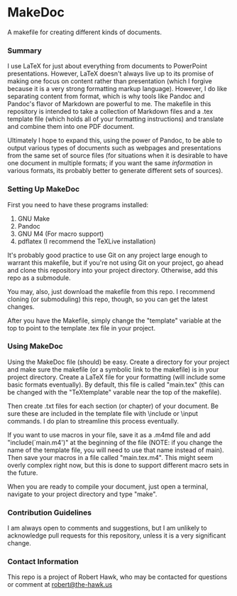 # MakeDoc
A makefile for creating different kinds of documents.

### Summary
I use LaTeX for just about everything from documents to PowerPoint
presentations. However, LaTeX doesn't always live up to its promise of making
one focus on content rather than presentation (which I forgive because it is a
very strong formatting markup language). However, I do like separating content
from format, which is why tools like Pandoc and Pandoc's flavor of Markdown are
powerful to me. The makefile in this repository is intended to take a collection
of Markdown files and a .tex template file (which holds all of your formatting
instructions) and translate and combine them into one PDF document.

Ultimately I hope to expand this, using the power of Pandoc, to be able to
output various types of documents such as webpages and presentations from the
same set of source files (for situations when it is desirable to have one
document in multiple formats; if you want the same _information_ in various
formats, its probably better to generate different sets of sources).

### Setting Up MakeDoc
First you need to have these programs installed:

 1.	GNU Make
 2. Pandoc
 3. GNU M4 (For macro support)
 4. pdflatex (I recommend the TeXLive installation)

It's probably good practice to use Git on any project large enough to warrant
this makefile, but if you're not using Git on your project, go ahead and clone
this repository into your project directory. Otherwise, add this repo as a
submodule.

You may, also, just download the makefile from this repo. I recommend cloning
(or submoduling) this repo, though, so you can get the latest changes.

After you have the Makefile, simply change the "template" variable at the top to
point to the template .tex file in your project.

### Using MakeDoc

Using the MakeDoc file (should) be easy. Create a directory for your project
and make sure the makefile (or a symbolic link to the makefile) is in your
project directory. Create a LaTeX file for your formatting (will include some
basic formats eventually). By default, this file is called "main.tex" (this
can be changed with the "TeXtemplate" varable near the top of the makefile).

Then create .txt files for each section (or chapter) of your document. Be sure
these are included in the template file with \include or \input commands. I do
plan to streamline this process eventually.

If you want to use macros in your file, save it as a .m4md file and add
"include(\`main.m4')" at the beginning of the file (NOTE: if you change the
name of the template file, you will need to use that name instead of main).
Then save your macros in a file called "main.tex.m4". This might seem overly
complex right now, but this is done to support different macro sets in the
future.

When you are ready to compile your document, just open a terminal, navigate to
your project directory and type "make".

### Contribution Guidelines
I am always open to comments and suggestions, but I am unlikely to acknowledge
pull requests for this repository, unless it is a very significant change.

### Contact Information
This repo is a project of Robert Hawk, who may be contacted for questions or
comment at robert@the-hawk.us

